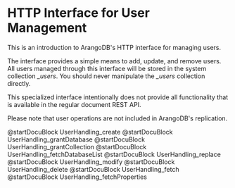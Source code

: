 HTTP Interface for User Management
==================================

This is an introduction to ArangoDB's HTTP interface for managing users.

The interface provides a simple means to add, update, and remove users.  All
users managed through this interface will be stored in the system collection
*_users*. You should never manipulate the *_users* collection directly.

This specialized interface intentionally does not provide all functionality that
is available in the regular document REST API.

Please note that user operations are not included in ArangoDB's replication.

@startDocuBlock UserHandling_create
@startDocuBlock UserHandling_grantDatabase
@startDocuBlock UserHandling_grantCollection
@startDocuBlock UserHandling_fetchDatabaseList
@startDocuBlock UserHandling_replace
@startDocuBlock UserHandling_modify
@startDocuBlock UserHandling_delete
@startDocuBlock UserHandling_fetch
@startDocuBlock UserHandling_fetchProperties
